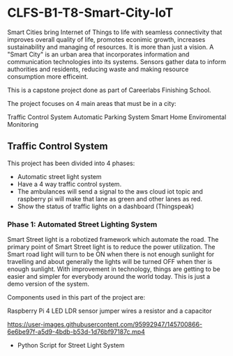 # CLFS-B1-T8-Smart-City-IoT
Smart Cities bring Internet of Things to life with seamless connectivity that improves overall quality of life, promotes econimic growth, increases sustainability and managing of resources. It is more than just a vision. A "Smart City" is an urban area that incorporates information and communication technologies into its systems. Sensors gather data to inform authorities and residents, reducing waste and making resource consumption more efficeint.

This is a capstone project done as part of Careerlabs Finishing School.

The project focuses on 4 main areas that must be in a city:

Traffic Control System
Automatic Parking System
Smart Home
Enviromental Monitoring

## Traffic Control System

This project has been divided into 4 phases:
* Automatic street light system
* Have a 4 way traffic control system.
* The ambulances will send a signal to the aws cloud iot topic and raspberry pi will make that
lane as green and other lanes as red.
* Show the status of traffic lights on a dashboard (Thingspeak)

### Phase 1: Automated Street Lighting System
Smart Street light is a robotized framework which automate the road. The primary point of Smart Street light is to reduce the power utilization. The Smart road light will turn to be ON when there is not enough sunlight for travelling and about generally the lights will be turned OFF when ther is enough sunlight. With improvement in technology, things are getting to be easier and simpler for everybody around the world today. This is just a demo version of the system.

Components used in this part of the project are:

Raspberry Pi 4
LED
LDR sensor
jumper wires
a resistor and a capacitor

https://user-images.githubusercontent.com/95992947/145700866-6e6be97f-a5d9-4bdb-b53d-1d76bf97187c.mp4

* Python Script for Street Light System


